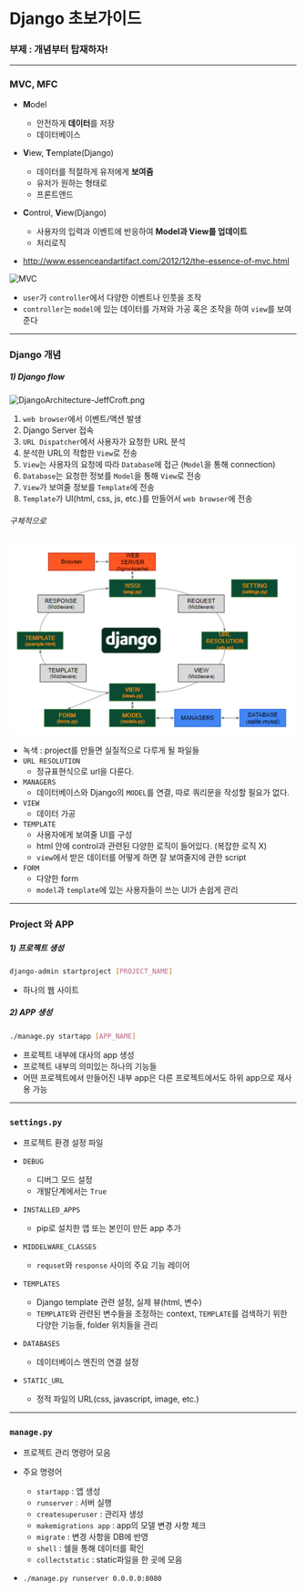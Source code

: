# Django 초보가이드

### 부제 : 개념부터 탑재하자!

---

### MVC, MFC

- **M**odel
  - 안전하게 **데이터**를 저장
  - 데이터베이스
- **V**iew, **T**emplate(Django)
  - 데이터를 적절하게 유저에게 **보여줌**
  - 유저가 원하는 형태로
  - 프론트앤드
- **C**ontrol, **V**iew(Django)
  - 사용자의 입력과 이벤트에 반응하여 **Model과 View를 업데이트**
  - 처리로직



- http://www.essenceandartifact.com/2012/12/the-essence-of-mvc.html

![MVC](http://1.bp.blogspot.com/-GMvBz2taYH8/UL4v-8e51HI/AAAAAAAAAFk/RnpdpsNOhjY/s1600/mvc_role_diagram.png)

- `user`가 `controller`에서 다양한 이벤트나 인풋을 조작
- `controller`는 `model`에 있는 데이터를 가져와 가공 혹은 조작을 하여 `view`를 보여준다

---

### Django 개념

##### 1) Django flow

![DjangoArchitecture-JeffCroft.png](https://lh3.googleusercontent.com/SMsIfsBtXuSR0hqC9kbPEutff78Mk0SRGr8akANMD3Cvi57ndR80aZ8-6PlwUDX22XDqw8iYTx2YjVdKIJeK9iPu9QJx1iSLionXCDCH69jrq5FyGJ8rCsnhrnpke6KIuJDh22EnXw)

1. `web browser`에서 이벤트/액션 발생
2. Django Server 접속
3. `URL Dispatcher`에서 사용자가 요청한 URL 분석
4. 분석한 URL의 적합한 `View`로 전송
5. `View`는 사용자의 요청에 따라 `Database`에 접근 (`Model`을 통해 connection)
6. `Database`는 요청한 정보를 `Model`을 통해 `View`로 전송
7. `View`가 보여줄 정보를 `Template`에 전송
8. `Template`가 UI(html, css, js, etc.)를 만들어서 `web browser`에 전송



###### 구체적으로

![djangoflow](djangoflow.png)

- 녹색 : project를 만들면 실질적으로 다루게 될 파일들
- `URL RESOLUTION`
  - 정규표현식으로 url을 다룬다.
- `MANAGERS`
  - 데이터베이스와 Django의 `MODEL`를 연결, 따로 쿼리문을 작성할 필요가 없다.
- `VIEW`
  - 데이터 가공
- `TEMPLATE`
  - 사용자에게 보여줄 UI를 구성
  - html 안에 control과 관련된 다양한 로직이 들어있다. (복잡한 로직 X)
  - `view`에서 받은 데이터를 어떻게 하면 잘 보여줄지에 관한 script
- `FORM`
  - 다양한 form
  - `model`과 `template`에 있는 사용자들이 쓰는 UI가 손쉽게 관리

---

### Project 와 APP

##### 1) 프로젝트 생성

```bash
django-admin startproject [PROJECT_NAME]
```

- 하나의 웹 사이트



##### 2) APP 생성

```bash
./manage.py startapp [APP_NAME]
```

- 프로젝트 내부에 대사의 app 생성
- 프로젝트 내부의 의미있는 하나의 기능들
- 어떤 프로젝트에서 만들어진 내부 app은 다른 프로젝트에서도 하위 app으로 재사용 가능

---

### `settings.py`

- 프로젝트 환경 설정 파일



- `DEBUG`
  - 디버그 모드 설정
  - 개발단계에서는 `True`
- `INSTALLED_APPS`
  - pip로 설치한 앱 또는 본인이 만든 app 추가
- `MIDDELWARE_CLASSES`
  - `requset`와 `response` 사이의 주요 기능 레이어
- `TEMPLATES`
  - Django template 관련 설정, 실제 뷰(html, 변수)
  - `TEMPLATE`와 관련된 변수들을 조정하는 context, `TEMPLATE`를 검색하기 위한 다양한 기능들, folder 위치들을 관리
- `DATABASES`
  - 데이터베이스 엔진의 연결 설정
- `STATIC_URL`
  - 정적 파일의 URL(css, javascript, image, etc.)

---

### `manage.py`

- 프로젝트 관리 명령어 모음



- 주요 명령어
  - `startapp` : 앱 생성
  - `runserver` : 서버 실행
  - `createsuperuser` : 관리자 생성
  - `makemigrations app` : app의 모델 변경 사항 체크
  - `migrate` : 변경 사항을 DB에 반영
  - `shell` : 쉘을 통해 데이터를 확인
  - `collectstatic` : static파일을 한 곳에 모음
- `./manage.py runserver 0.0.0.0:8080`